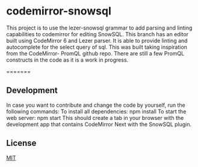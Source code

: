 # codemirror-snowsql
This project is to use the lezer-snowsql grammar to add parsing and linting capabilities to codemirror for editing SnowSQL. This branch has an editor built using 
CodeMirror 6 and Lezer parser. It is able to provide linting and autocomplete for the select query of sql. This was built taking inspiration from the CodeMirror-
PromQL github repo. There are still a few PromQL constructs in the code as it is a work in progress. 

=======
## Development
In case you want to contribute and change the code by yourself, run the following commands:
To install all dependencies:
npm install
To start the web server:
npm start
This should create a tab in your browser with the development app that contains CodeMirror Next with the SnowSQL plugin.
## License
[MIT](./LICENSE)
